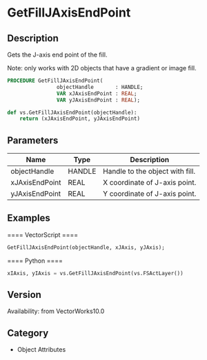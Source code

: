 # GetFillJAxisEndPoint

## Description
Gets the J-axis end point of the fill.

Note: only works with 2D objects that have a gradient or image fill.

```pascal
PROCEDURE GetFillJAxisEndPoint(
				objectHandle       : HANDLE;
				VAR xJAxisEndPoint : REAL;
				VAR yJAxisEndPoint : REAL);
```

```python
def vs.GetFillJAxisEndPoint(objectHandle):
    return (xJAxisEndPoint, yJAxisEndPoint)
```

## Parameters
|Name|Type|Description|
|---|---|---|
|objectHandle|HANDLE|Handle to the object with fill.|
|xJAxisEndPoint|REAL|X coordinate of J-axis point.|
|yJAxisEndPoint|REAL|Y coordinate of J-axis point.|

## Examples
==== VectorScript ====
```pascal
GetFillJAxisEndPoint(objectHandle, xJAxis, yJAxis);
```
==== Python ====
```python
xIAxis, yIAxis = vs.GetFillJAxisEndPoint(vs.FSActLayer())
```

## Version
Availability: from VectorWorks10.0

## Category
* Object Attributes

